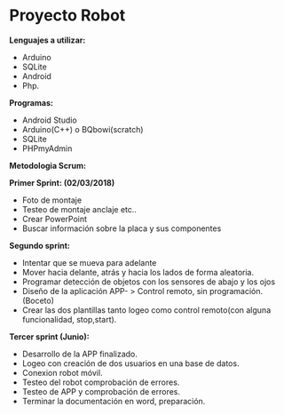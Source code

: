 <h1>Proyecto Robot</h1>
    
<b>Lenguajes a utilizar:</b>
  - Arduino
  - SQLite
  - Android
  - Php.
    
<b>Programas:</b>
  - Android Studio
  - Arduino(C++) o BQbowi(scratch)
  - SQLite
  - PHPmyAdmin

<b>Metodologia Scrum:</b>

<b>Primer Sprint: (02/03/2018)</b>
  - Foto de montaje
  - Testeo de montaje anclaje etc..
  - Crear PowerPoint
  - Buscar información sobre la placa y sus componentes

<b>Segundo sprint:</b>
  - Intentar que se mueva para adelante
  - Mover hacia delante, atrás y hacia los lados de forma aleatoria.
  - Programar detección de objetos con los sensores de abajo y los ojos
  - Diseño de la aplicación APP- > Control remoto, sin programación. (Boceto)
  - Crear las dos plantillas tanto logeo como control remoto(con alguna funcionalidad, stop,start).

<b>Tercer sprint (Junio):</b>
  - Desarrollo de la APP finalizado.
  - Logeo con creación de dos usuarios en una base de datos.
  - Conexion robot móvil.
  - Testeo del robot comprobación de errores.
  - Testeo de APP y comprobación de errores.
  - Terminar la documentación en word, preparación.
